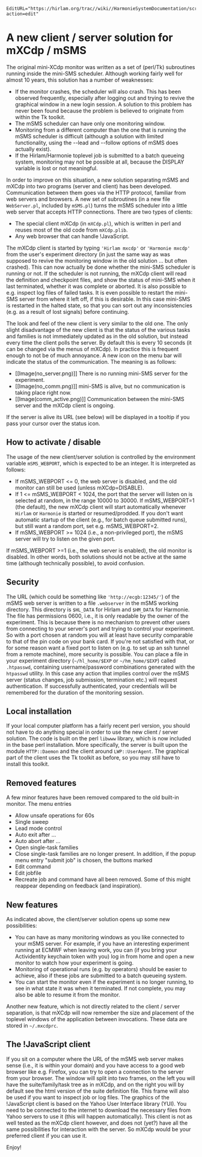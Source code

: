 ```@meta
EditURL="https://hirlam.org/trac//wiki//HarmonieSystemDocumentation/scripts/mXCdp?action=edit"
```
# A new client / server solution for mXCdp / mSMS

The original mini-XCdp monitor was written as a set of (perl/Tk) subroutines
running inside the mini-SMS scheduler. Although working fairly well for almost 10 years, this solution has a number of weaknesses:

 * If the monitor crashes, the scheduler will also crash. This has been observed frequently, especially after logging out and trying to revive the graphical window in a new login session. A solution to this problem has never been found because the problem is believed to originate from within the Tk toolkit.
 * The mSMS scheduler can have only one monitoring window.
 * Monitoring from a different computer than the one that is running the mSMS scheduler is difficult (although a solution with limited functionality, using the --lead and --follow options of mSMS does actually exist).
 * If the Hirlam/Harmonie toplevel job is submitted to a batch queueing system, monitoring may not be possible at all, because the DISPLAY variable is lost or not meaningful.

In order to improve on this situation, a new solution separating mSMS and mXCdp into two programs (server and client) has been developed.
Communication between them goes via the HTTP protocol, familiar from web servers and browsers. A new set of subroutines (in a new file `WebServer.pl`, included by `mSMS.pl`) turns the mSMS scheduler into a little web server that accepts HTTP connections.
There are two types of clients:

 * The special client mXCdp (in `mXCdp.pl`), which is written in perl and reuses most of the old code from `mXCdp.plib`.
 * Any web browser that can handle !JavaScript.

The mXCdp client is started by typing `'Hirlam mxcdp'` or `'Harmonie mxcdp'` from the user's experiment directory (in just the same way as was supposed to revive the monitoring window in the old solution ... but often crashed). This can now actually be done whether the mini-SMS scheduler is running or not. If the scheduler is not running, the mXCdp client will read the definition and checkpoint files, and show the status of mini-SMS when it last terminated, whether it was complete or aborted. It is also possible to e.g. inspect log files of failed tasks. It is even possible to restart the mini-SMS server from where it left off, if this is desirable. In this case mini-SMS is restarted in the halted state, so that you can sort out any inconsistencies (e.g. as a result of lost signals) before continuing.

The look and feel of the new client is very similar to the old one. The only slight disadvantage of the new client is that the status of the various tasks and families is not immediately updated as in the old solution, but instead every time the client polls the server. By default this is every 10 seconds (it can be changed via the menus of mXCdp). In practice this is frequent enough to not be of much annoyance. A new icon on the menu bar will indicate the status of the communication. The meaning is as follows:

 * [[Image(no_server.png)]] There is no running mini-SMS server for the experiment.
 * [[Image(no_comm.png)]] mini-SMS is alive, but no communication is taking place right now.
 * [[Image(comm_active.png)]] Communication between the mini-SMS server and the mXCdp client is ongoing.

If the server is alive its URL (see below) will be displayed in a tooltip if you pass your cursor over the status icon.

## How to activate / disable

The usage of the new client/server solution is controlled by the environment variable `mSMS_WEBPORT`, which is expected to be an integer. It is interpreted as follows:

 * If mSMS_WEBPORT <= 0, the web server is disabled, and the old monitor can still be used (unless mXCdp=DISABLE).
 * If 1 <= mSMS_WEBPORT < 1024, the port that the server will listen on is selected at random, in the range 10000 to 30000. If mSMS_WEBPORT=1 (the default), the new mXCdp client will start automatically whenever `Hirlam` or `Harmonie` is started or resumed/prodded. If you don't want automatic startup of the client (e.g., for batch queue submitted runs), but still want a random port, set e.g. mSMS_WEBPORT=2.
 * If mSMS_WEBPORT >= 1024 (i.e., a non-privileged port), the mSMS server will try to listen on the given port.

If mSMS_WEBPORT >=1 (i.e., the web server is enabled), the old monitor is disabled. In other words, both solutions should not be active at the same time (although technically possible), to avoid confusion.

## Security
The URL (which could be something like `'http://ecgb:12345/'`) of the mSMS web server is written to a file `.webserver` in the mSMS working directory. This directory is `$HL_DATA` for Hirlam and `$HM_DATA` for Harmonie. The file has permissions 0600, i.e., it is only readable by the owner of the experiment. This is because there is no mechanism to prevent other users from connecting to your server's port and trying to control your experiment. So with a port chosen at random you will at least have security comparable to that of the pin code on your bank card. If you're not satisfied with that, or for some reason want a fixed port to listen on (e.g. to set up an ssh tunnel from a remote machine), more security is possible. You can place a file in your experiment directory (`~/hl_home/$EXP` or `~/hm_home/$EXP`) called `.htpasswd`, containing username/password combinations generated with the `htpasswd` utility. In this case any action that implies control over the mSMS server (status changes, job submission, termination etc.) will request authentication. If successfully authenticated, your credentials will be remembered for the duration of the monitoring session.

## Local installation
If your local computer platform has a fairly recent perl version, you should not have to do anything special in order to use the new client / server solution. The code is built on the perl `libwww` library, which is now included in the base perl installation. More specifically, the server is built upon the module `HTTP::Daemon` and the client around `LWP::UserAgent`. The graphical part of the client uses the
Tk toolkit as before, so you may still have to install this toolkit.

## Removed features
A few minor features have been removed compared to the old built-in monitor. The menu entries
 * Allow unsafe operations for 60s
 * Single sweep
 * Lead mode control
 * Auto exit after ...
 * Auto abort after ...
 * Open single-task families
 * Close single-task families
are no longer present. In addition, if the popup menu entry "submit job" is chosen, the buttons marked
 * Edit command
 * Edit jobfile
 * Recreate job and command
have all been removed. Some of this might reappear depending on feedback (and inspiration).

## New features
As indicated above, the client/server solution opens up some new possibilities:
 * You can have as many monitoring windows as you like connected to your mSMS server. For example, if you have an interesting experiment running at ECMWF when leaving work, you can (if you bring your Actividentity keychain token with you) log in from home and open a new monitor to watch how your experiment is going.
 * Monitoring of operational runs (e.g. by operators) should be easier to achieve, also if these jobs are submitted to a batch queueing system.
 * You can start the monitor even if the experiment is no longer running, to see in what state it was when it terminated. If not complete, you may also be able to resume it from the monitor.

Another new feature, which is not directly related to the client / server separation, is that mXCdp will now remember the size and placement of the toplevel windows of the application between invocations. These data are stored in `~/.mxcdprc`.

## The !JavaScript client
If you sit on a computer where the URL of the mSMS web server makes sense (i.e., it is within your domain) and you have access to a good web browser like e.g. Firefox, you can try to open a connection to the server from your browser. The window will split into two frames, on the left you will have the suite/family/task tree as in mXCdp, and on the right you will by default see the html version of the suite definition file. This frame will also be used if you want to inspect job or log files. The graphics of the !JavaScript client is based on the Yahoo User Interface library (YUI). You need to be connected to the internet to download the necessary files from Yahoo servers to use it (this will happen automatically). This client is not as well tested as the mXCdp client however, and does not (yet?) have all the same possibilities for interaction with the server. So mXCdp would be your preferred client if you can use it.

Enjoy!
